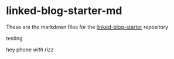 # linked-blog-starter-md
These are the markdown files for the [linked-blog-starter](https://github.com/matthewwong525/linked-blog-starter) repository




testing

hey phone *with rizz*